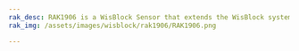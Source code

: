 ```yaml
---
rak_desc: RAK1906 is a WisBlock Sensor that extends the WisBlock system with a Bosch BME680 environment sensor. A ready-to-use SW library and tutorial make it easy to build a temperature and humidity data acquisition system.
rak_img: /assets/images/wisblock/rak1906/RAK1906.png

---
```


<rk-redirect to="/Product-Categories/WisBlock/RAK1906/Overview/" />
